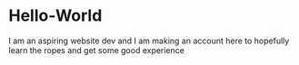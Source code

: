 # Hello-World
I am an aspiring website dev and I am making an account here to hopefully learn the ropes and get some good experience
